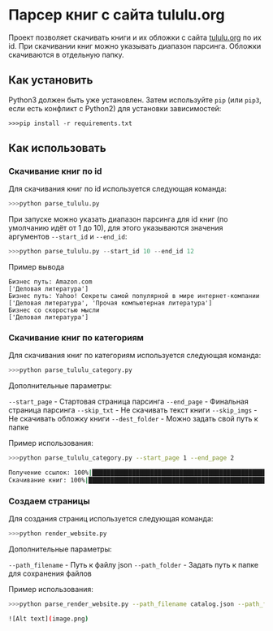 # Парсер книг с сайта tululu.org
Проект позволяет скачивать книги и их обложки с сайта [tululu.org](https://tululu.org/) по их id.
При скачивании книг можно указывать диапазон парсинга. Обложки скачиваются в отдельную папку.
## Как установить
Python3 должен быть уже установлен. 
Затем используйте `pip` (или `pip3`, если есть конфликт с Python2) для установки зависимостей:
```
>>>pip install -r requirements.txt
```
## Как использовать

### Скачивание книг по id
Для скачивания книг по id используется следующая команда:
```python
>>>python parse_tululu.py
```
При запуске можно указать диапазон парсинга для id книг (по умолчанию идёт от 1 до 10), для этого 
указываются значения аргументов `--start_id` и `--end_id`:
```python
>>>python parse_tululu.py --start_id 10 --end_id 12
```
Пример вывода
```
Бизнес путь: Amazon.com
['Деловая литература']
Бизнес путь: Yahoo! Секреты самой популярной в мире интернет-компании
['Деловая литература', 'Прочая компьютерная литература']
Бизнес со скоростью мысли
['Деловая литература']
```

### Скачивание книг по категориям
Для скачивания книг по категориям используется следующая команда:
```python
>>>python parse_tululu_category.py
```
Дополнительные параметры:

`--start_page` - Стартовая страница парсинга
`--end_page` - Финальная страница парсинга
`--skip_txt` - Не скачивать текст книги
`--skip_imgs` -  Не скачивать обложку книги
`--dest_folder` - Можно задать свой путь к папке

Пример использования:
```bash
>>>python parse_tululu_category.py --start_page 1 --end_page 2 

Получение ссылок: 100%|██████████████████████████████████████████████████| 2/2 [00:00<00:00,  3.87it/s]
Скачивание книг: 100%|██████████████████████████████████████████████████| 50/50 [00:32<00:00,  1.53it/s]
```

### Создаем страницы 

Для создания страниц используется следующая команда:
```python
>>>python render_website.py
```
Дополнительные параметры:

`--path_filename` - Путь к файлу json
`--path_folder` - Задать путь к папке для сохранения файлов

Пример использования:
```bash
>>>python parse_render_website.py --path_filename catalog.json --path_folder pages

![Alt text](image.png)